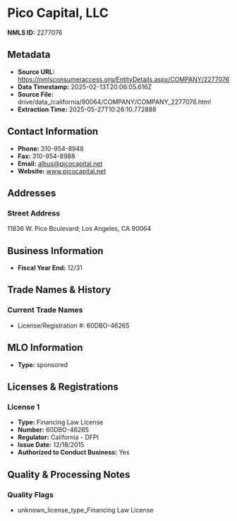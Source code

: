 # Pico Capital, LLC

**NMLS ID:** 2277076

## Metadata
- **Source URL:** https://nmlsconsumeraccess.org/EntityDetails.aspx/COMPANY/2277076
- **Data Timestamp:** 2025-02-13T20:06:05.616Z
- **Source File:** drive/data_/california/90064/COMPANY/COMPANY_2277076.html
- **Extraction Time:** 2025-05-27T10:26:10.772888

## Contact Information
- **Phone:** 310-954-8948
- **Fax:** 310-954-8988
- **Email:** albus@picocapital.net
- **Website:** www.picocapital.net

## Addresses
### Street Address
11836 W. Pico Boulevard; Los Angeles, CA 90064

## Business Information
- **Fiscal Year End:** 12/31

## Trade Names & History
### Current Trade Names
- License/Registration #: 60DBO-46265

## MLO Information
- **Type:** sponsored

## Licenses & Registrations

### License 1
- **Type:** Financing Law License
- **Number:** 60DBO-46265
- **Regulator:** California - DFPI
- **Issue Date:** 12/18/2015
- **Authorized to Conduct Business:** Yes

## Quality & Processing Notes
### Quality Flags
- unknown_license_type_Financing Law License

